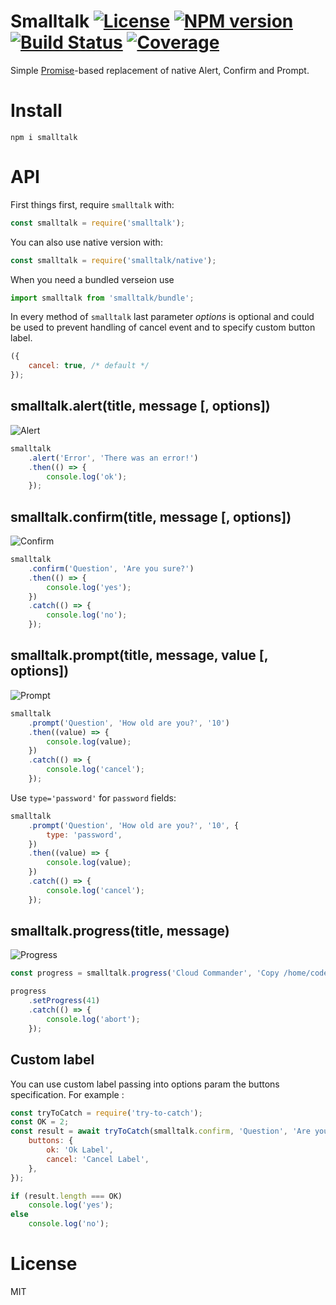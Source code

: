 # Smalltalk [![License][LicenseIMGURL]][LicenseURL] [![NPM version][NPMIMGURL]][NPMURL] [![Build Status][BuildStatusIMGURL]][BuildStatusURL] [![Coverage][CoverageIMGURL]][CoverageURL]

Simple [Promise](https://developer.mozilla.org/en/docs/Web/JavaScript/Reference/Global_Objects/Promise)-based replacement of native Alert, Confirm and Prompt.

# Install

```
npm i smalltalk
```

# API

First things first, require `smalltalk` with:

```js
const smalltalk = require('smalltalk');
```

You can also use native version with:

```js
const smalltalk = require('smalltalk/native');
```

When you need a bundled verseion use

```js
import smalltalk from 'smalltalk/bundle';
```

In every method of `smalltalk` last parameter *options* is optional and could be used
to prevent handling of cancel event and to specify custom button label.

```js
({
    cancel: true, /* default */
});
```

## smalltalk.alert(title, message [, options])

![Alert](https://raw.githubusercontent.com/coderaiser/smalltalk/master/screen/alert.png "Alert")

```js
smalltalk
    .alert('Error', 'There was an error!')
    .then(() => {
        console.log('ok');
    });
```

## smalltalk.confirm(title, message [, options])

![Confirm](https://raw.githubusercontent.com/coderaiser/smalltalk/master/screen/confirm.png "Confirm")

```js
smalltalk
    .confirm('Question', 'Are you sure?')
    .then(() => {
        console.log('yes');
    })
    .catch(() => {
        console.log('no');
    });
```

## smalltalk.prompt(title, message, value [, options])

![Prompt](https://raw.githubusercontent.com/coderaiser/smalltalk/master/screen/prompt.png "Prompt")

```js
smalltalk
    .prompt('Question', 'How old are you?', '10')
    .then((value) => {
        console.log(value);
    })
    .catch(() => {
        console.log('cancel');
    });
```

Use `type='password'` for `password` fields:

```js
smalltalk
    .prompt('Question', 'How old are you?', '10', {
        type: 'password',
    })
    .then((value) => {
        console.log(value);
    })
    .catch(() => {
        console.log('cancel');
    });
```

## smalltalk.progress(title, message)

![Progress](https://raw.githubusercontent.com/coderaiser/smalltalk/master/screen/progress.png "Progress")

```js
const progress = smalltalk.progress('Cloud Commander', 'Copy /home/coderaiser -> /home/coderaiser/2');

progress
    .setProgress(41)
    .catch(() => {
        console.log('abort');
    });
```

## Custom label

You can use custom label passing into options param the buttons specification. For example :

```js
const tryToCatch = require('try-to-catch');
const OK = 2;
const result = await tryToCatch(smalltalk.confirm, 'Question', 'Are you sure?', {
    buttons: {
        ok: 'Ok Label',
        cancel: 'Cancel Label',
    },
});

if (result.length === OK)
    console.log('yes');
else
    console.log('no');
```

# License

MIT

[NPMIMGURL]: https://img.shields.io/npm/v/smalltalk.svg?style=flat&longCache=true
[BuildStatusIMGURL]: https://img.shields.io/travis/coderaiser/smalltalk/master.svg?style=flat&longCache=true
[LicenseIMGURL]: https://img.shields.io/badge/license-MIT-317BF9.svg?style=flat&longCache=true
[NPMURL]: https://npmjs.org/package/smalltalk "npm"
[BuildStatusURL]: https://travis-ci.org/coderaiser/smalltalk "Build Status"
[LicenseURL]: https://tldrlegal.com/license/mit-license "MIT License"
[CoverageURL]: https://coveralls.io/github/coderaiser/smalltalk?branch=master
[CoverageIMGURL]: https://coveralls.io/repos/coderaiser/smalltalk/badge.svg?branch=master&service=github
